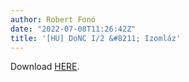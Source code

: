 ```yaml
---
author: Robert Fonó
date: "2022-07-08T11:26:42Z"
title: '[HU] DoNC I/2 &#8211; Izomláz'
---
```


Download [HERE](https://www.dropbox.com/s/2ivxy43kjbc711v/2022-03-14%20v1i2%20izoml%C3%A1z%20landscape%201.1.pdf?dl=1).

<figure class="wp-block-embed is-type-rich is-provider-issuu wp-block-embed-issuu"><div class="wp-block-embed__wrapper"><div class="issuuembed" data-url="https://issuu.com/fonorobert/docs/2022-03-14_v1i2_izoml_z_landscape_1.1" style="width: 750px; height: 265px;"></div><script async="true" src="//e.issuu.com/embed.js" type="text/javascript"></script></div></figure>
